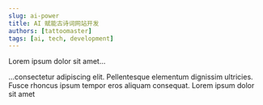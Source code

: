 ```yaml
---
slug: ai-power
title: AI 赋能古诗词网站开发
authors: [tattoomaster]
tags: [ai, tech, development]
---
```


Lorem ipsum dolor sit amet...

<!-- truncate -->

...consectetur adipiscing elit. Pellentesque elementum dignissim ultricies. Fusce rhoncus ipsum tempor eros aliquam consequat. Lorem ipsum dolor sit amet 